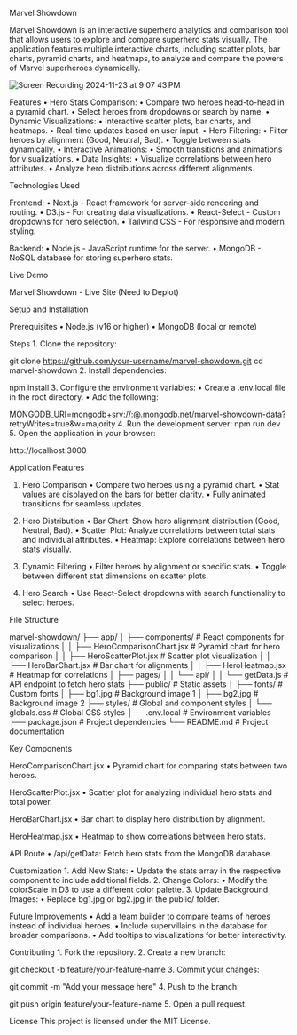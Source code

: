 Marvel Showdown

Marvel Showdown is an interactive superhero analytics and comparison tool that allows users to explore and compare superhero stats visually. The application features multiple interactive charts, including scatter plots, bar charts, pyramid charts, and heatmaps, to analyze and compare the powers of Marvel superheroes dynamically.

![Screen Recording 2024-11-23 at 9 07 43 PM](https://github.com/user-attachments/assets/9baadcfb-0f43-4425-b763-7f82915ec2f9)

Features
	•	Hero Stats Comparison:
	•	Compare two heroes head-to-head in a pyramid chart.
	•	Select heroes from dropdowns or search by name.
	•	Dynamic Visualizations:
	•	Interactive scatter plots, bar charts, and heatmaps.
	•	Real-time updates based on user input.
	•	Hero Filtering:
	•	Filter heroes by alignment (Good, Neutral, Bad).
	•	Toggle between stats dynamically.
	•	Interactive Animations:
	•	Smooth transitions and animations for visualizations.
	•	Data Insights:
	•	Visualize correlations between hero attributes.
	•	Analyze hero distributions across different alignments.

Technologies Used

Frontend:
	•	Next.js - React framework for server-side rendering and routing.
	•	D3.js - For creating data visualizations.
	•	React-Select - Custom dropdowns for hero selection.
	•	Tailwind CSS - For responsive and modern styling.

Backend:
	•	Node.js - JavaScript runtime for the server.
	•	MongoDB - NoSQL database for storing superhero stats.

Live Demo

Marvel Showdown - Live Site (Need to Deplot)

Setup and Installation

Prerequisites
	•	Node.js (v16 or higher)
	•	MongoDB (local or remote)

Steps
	1.	Clone the repository:

git clone https://github.com/your-username/marvel-showdown.git
cd marvel-showdown
	2.	Install dependencies:

npm install
	3.	Configure the environment variables:
	•	Create a .env.local file in the root directory.
	•	Add the following:

MONGODB_URI=mongodb+srv://<username>:<password>@<cluster>.mongodb.net/marvel-showdown-data?retryWrites=true&w=majority
	4.	Run the development server:
npm run dev
	5.	Open the application in your browser:

http://localhost:3000

Application Features

1. Hero Comparison
	•	Compare two heroes using a pyramid chart.
	•	Stat values are displayed on the bars for better clarity.
	•	Fully animated transitions for seamless updates.

2. Hero Distribution
	•	Bar Chart: Show hero alignment distribution (Good, Neutral, Bad).
	•	Scatter Plot: Analyze correlations between total stats and individual attributes.
	•	Heatmap: Explore correlations between hero stats visually.

3. Dynamic Filtering
	•	Filter heroes by alignment or specific stats.
	•	Toggle between different stat dimensions on scatter plots.

4. Hero Search
	•	Use React-Select dropdowns with search functionality to select heroes.

File Structure

marvel-showdown/
├── app/
│   ├── components/              # React components for visualizations
│   │   ├── HeroComparisonChart.jsx  # Pyramid chart for hero comparison
│   │   ├── HeroScatterPlot.jsx      # Scatter plot visualization
│   │   ├── HeroBarChart.jsx         # Bar chart for alignments
│   │   ├── HeroHeatmap.jsx          # Heatmap for correlations
│   ├── pages/
│   │   └── api/
│   │       └── getData.js           # API endpoint to fetch hero stats
├── public/                        # Static assets
│   ├── fonts/                     # Custom fonts
│   ├── bg1.jpg                    # Background image 1
│   ├── bg2.jpg                    # Background image 2
├── styles/                        # Global and component styles
│   └── globals.css                # Global CSS styles
├── .env.local                     # Environment variables
├── package.json                   # Project dependencies
└── README.md                      # Project documentation

Key Components

HeroComparisonChart.jsx
	•	Pyramid chart for comparing stats between two heroes.

HeroScatterPlot.jsx
	•	Scatter plot for analyzing individual hero stats and total power.

HeroBarChart.jsx
	•	Bar chart to display hero distribution by alignment.

HeroHeatmap.jsx
	•	Heatmap to show correlations between hero stats.

API Route
	•	/api/getData: Fetch hero stats from the MongoDB database.

Customization
	1.	Add New Stats:
	•	Update the stats array in the respective component to include additional fields.
	2.	Change Colors:
	•	Modify the colorScale in D3 to use a different color palette.
	3.	Update Background Images:
	•	Replace bg1.jpg or bg2.jpg in the public/ folder.

Future Improvements
	•	Add a team builder to compare teams of heroes instead of individual heroes.
	•	Include supervillains in the database for broader comparisons.
	•	Add tooltips to visualizations for better interactivity.

Contributing
	1.	Fork the repository.
	2.	Create a new branch:

git checkout -b feature/your-feature-name
	3.	Commit your changes:

git commit -m "Add your message here"
	4.	Push to the branch:

git push origin feature/your-feature-name
	5.	Open a pull request.

License
This project is licensed under the MIT License.

